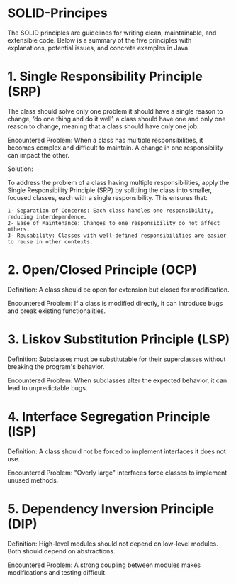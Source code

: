 # SOLID-Principes
The SOLID principles are guidelines for writing clean, maintainable, and extensible code. Below is a summary of the five principles with explanations, potential issues, and concrete examples in Java

# 1. Single Responsibility Principle (SRP)
The class should solve only one problem it should have a single reason to change, ‘do one thing and do it well’, a class should have one and only one reason to change, meaning that a class should have only one job.

Encountered Problem:
When a class has multiple responsibilities, it becomes complex and difficult to maintain. A change in one responsibility can impact the other.

Solution:

To address the problem of a class having multiple responsibilities, apply the Single Responsibility Principle (SRP) by splitting the class into smaller, focused classes, each with a single responsibility. This ensures that:

    1- Separation of Concerns: Each class handles one responsibility, reducing interdependence.
    2- Ease of Maintenance: Changes to one responsibility do not affect others.
    3- Reusability: Classes with well-defined responsibilities are easier to reuse in other contexts.

# 2. Open/Closed Principle (OCP)
Definition:
A class should be open for extension but closed for modification.

Encountered Problem:
If a class is modified directly, it can introduce bugs and break existing functionalities.

# 3. Liskov Substitution Principle (LSP)
Definition:
Subclasses must be substitutable for their superclasses without breaking the program's behavior.

Encountered Problem:
When subclasses alter the expected behavior, it can lead to unpredictable bugs.

# 4. Interface Segregation Principle (ISP)
Definition:
A class should not be forced to implement interfaces it does not use.

Encountered Problem:
"Overly large" interfaces force classes to implement unused methods.

# 5. Dependency Inversion Principle (DIP)
Definition:
High-level modules should not depend on low-level modules. Both should depend on abstractions.

Encountered Problem:
A strong coupling between modules makes modifications and testing difficult.

